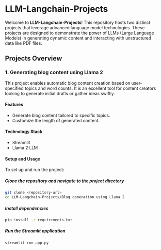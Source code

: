# LLM-Langchain-Projects

Welcome to **LLM-Langchain-Projects**! This repository hosts two distinct projects that leverage advanced language model technologies. These projects are designed to demonstrate the power of LLMs (Large Language Models) in generating dynamic content and interacting with unstructured data like PDF files.

## Projects Overview

### 1. Generating blog content using Llama 2

This project enables automatic blog content creation based on user-specified topics and word counts. It is an excellent tool for content creators looking to generate initial drafts or gather ideas swiftly.

#### Features
- Generate blog content tailored to specific topics.
- Customize the length of generated content.

#### Technology Stack
- Streamlit
- Llama 2 LLM

#### Setup and Usage
To set up and run the project:

##### Clone the repository and navigate to the project directory
```bash
git clone <repository-url>
cd LLM-Langchain-Projects/Blog generation using Llama 2
```
##### Install dependencies
```bash
pip install -r requirements.txt
```
##### Run the Streamlit application
```bash
streamlit run app.py
```

